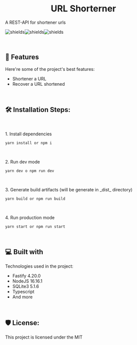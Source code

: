 <h1 align="center" id="title">URL Shorterner</h1>

<p id="description">A REST-API for shortener urls</p>

<img src="https://img.shields.io/badge/Node_JS-v16.16.0-green" alt="shields"><img src="https://img.shields.io/badge/NPM-v9.6.3-red" alt="shields"><img src="https://img.shields.io/badge/Yarn-v1.22.19-blue" alt="shields">

<br>
  
<h2>🧐 Features</h2>

Here're some of the project's best features:

*   Shortener a URL
*   Recover a URL shortened

<br>

<h2>🛠️ Installation Steps:</h2>

<br>

<p>1. Install dependencies</p>

```
yarn install or npm i
```
<br>

<p>2. Run dev mode</p>

```
yarn dev o npm run dev
```

<br>

<p>3. Generate build artifacts (will be generate in _dist_ directory)</p>

```
yarn build or npm run build
```
<br>

<p>4. Run production mode</p>

```
yarn start or npm run start
```

<br>
  
<h2>💻 Built with</h2>

Technologies used in the project:

*   Fastify 4.20.0
*   NodeJS 16.16.1
*   SQLite3 5.1.6
*   Typescript
*   And more

 <br>

<h2>🛡️ License:</h2>

This project is licensed under the MIT
